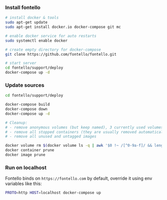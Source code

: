 ### Install fontello

```sh
# install docker & tools
sudo apt-get update
sudo apt-get install docker.io docker-compose git mc

# enable docker service for auto restarts
sudo systemctl enable docker

# create empty directory for docker-compose
git clone https://github.com/fontello/fontello.git

# start server
cd fontello/support/deploy
docker-compose up -d
```

### Update sources

```sh
cd fontello/support/deploy

docker-compose build
docker-compose down
docker-compose up -d

# Cleanup:
# - remove anonymous volumes (but keep named), 3 currently used volumes will error out
# - remove all stopped containers (they are usually removed automatically)
# - remove all unused and untagged images

docker volume rm $(docker volume ls -q | awk '$0 !~ /[^0-9a-f]/ && length($0) == 64 { print }')
docker container prune
docker image prune
```

### Run on localhost

Fontello binds on `https://fontello.com` by default, override it using env variables like this:

```sh
PROTO=http HOST=localhost docker-compose up
```
